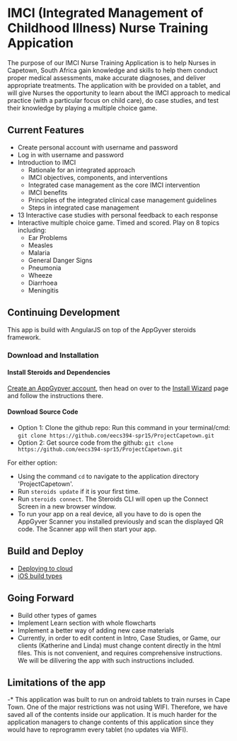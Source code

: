# IMCI (Integrated Management of Childhood Illness) Nurse Training Appication
The purpose of our IMCI Nurse Training Application is to help Nurses in Capetown, South Africa gain knowledge and skills to help them conduct proper medical assessments, make accurate diagnoses, and deliver appropriate treatments.  The application with be provided on a tablet, and will give Nurses the opportunity to learn about the IMCI approach to medical practice (with a particular focus on child care), do case studies, and test their knowledge by playing a multiple choice game.

## Current Features
* Create personal account with username and password
* Log in with username and password
* Introduction to IMCI
  *  Rationale for an integrated approach
  *  IMCI objectives, components, and interventions
  *  Integrated case management as the core IMCI intervention
  *  IMCI benefits
  *  Principles of the integrated clinical case management guidelines
  *  Steps in integrated case management
*  13 Interactive case studies with personal feedback to each response
* Interactive multiple choice game.  Timed and scored.  Play on 8 topics including:
  *  Ear Problems
  *  Measles
  *  Malaria
  *  General Danger Signs
  *  Pneumonia
  *  Wheeze
  *  Diarrhoea
  *  Meningitis

 ## Continuing Development
  This app is build with AngularJS on top of the AppGyver steroids framework. 
  
 ### Download and Installation
 
 #### Install Steroids and Dependencies
 [Create an AppGypver account](http://www.appgyver.com/steroids_sign_up), then head on over to the [Install Wizard](https://academy.appgyver.com/installwizard) page and follow the instructions there.
  
 #### Download Source Code
 *  Option 1: Clone the github repo: Run this command in your terminal/cmd: `git clone https://github.com/eecs394-spr15/ProjectCapetown.git` 
 *  Option 2: Get source code from the github: `git clone https://github.com/eecs394-spr15/ProjectCapetown.git`
 
 For either option:
  *  Using the command `cd` to navigate to the application directory 'ProjectCapetown'.
  *  Run `steroids update` if it is your first time.
  *  Run `steroids connect`. The Steroids CLI will open up the Connect Screen in a new browser window.
   *  To run your app on a real device, all you have to do is open the AppGyver Scanner you installed previously and scan the displayed QR code. The Scanner app will then start your app.
 
 ## Build and Deploy
* [Deploying to cloud](http://docs.appgyver.com/tooling/build-service/build-settings/deploying-to-cloud/)
* [iOS build types](http://docs.appgyver.com/tooling/build-service/build-settings/ios-build-types/)
 
 ## Going Forward
* Build other types of games
* Implement Learn section with whole flowcharts
* Implement a better way of adding new case materials
* Currently, in order to edit content in Intro, Case Studies, or Game, our clients (Katherine and Linda) must change content directly in the html files.  This is not convenient, and requires comprehensive instructions.  We will be dilivering the app with such instructions included.     
 
 ## Limitations of the app
-* This application was built to run on android tablets to train nurses in Cape Town. One of the major restrictions was not using WIFI. Therefore, we have saved all of the contents inside our application. It is much harder for the application managers to change contents of this application since they would have to reprogramm every tablet (no updates via WIFI).
 
 
